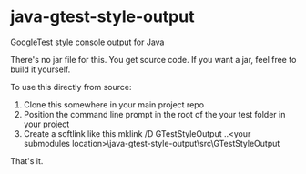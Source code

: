 # java-gtest-style-output
GoogleTest style console output for Java

There's no jar file for this. You get source code. If you want a jar, feel free to build it yourself.

To use this directly from source:

1. Clone this somewhere in your main project repo
3. Position the command line prompt in the root of the your test folder in your project
2. Create a softlink like this mklink /D GTestStyleOutput ..\<your submodules location>\java-gtest-style-output\src\GTestStyleOutput

That's it. 
